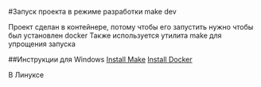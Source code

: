 #Запуск проекта в режиме разработки make dev

Проект сделан в контейнере, потому чтобы его запустить нужно чтобы был установлен docker
Также используется утилита make для упрощения запуска

##Инструкции для Windows
[Install Make](http://gnuwin32.sourceforge.net/packages/make.htm)
[Install Docker](https://docs.docker.com/desktop/windows/install/)

В Линуксе